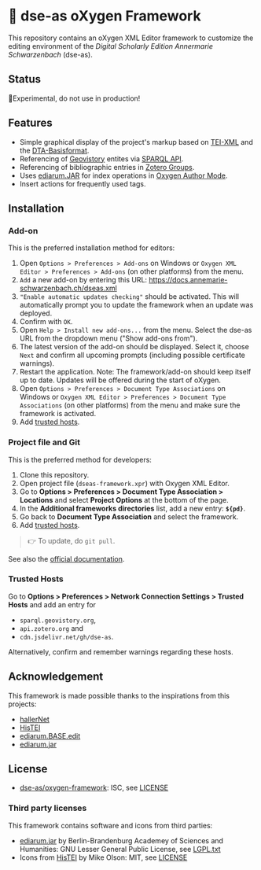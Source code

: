 # 📑 dse-as oXygen Framework

This repository contains an oXygen XML Editor framework to customize the editing environment of the _Digital Scholarly Edition Annermarie Schwarzenbach_ (dse-as).

## Status

🔬Experimental, do not use in production!

## Features

* Simple graphical display of the project's markup based on [TEI-XML](https://tei-c.org/guidelines/) and the [DTA-Basisformat](https://www.deutschestextarchiv.de/doku/basisformat/index.html).
* Referencing of [Geovistory](https://www.geovistory.org/) entites via [SPARQL API](https://www.geovistory.org/sparql).
* Referencing of bibliographic entries in [Zotero Groups](https://www.zotero.org/groups). 
* Uses [ediarum.JAR](https://github.com/ediarum/ediarum.JAR) for index operations in [Oxygen Author Mode](https://www.oxygenxml.com/doc/versions/24.1/ug-editor/topics/editing-xml-documents-author.html).
* Insert actions for frequently used tags.

## Installation

### Add-on

This is the preferred installation method for editors:

1. Open `Options > Preferences > Add-ons` on Windows or `Oxygen XML Editor > Preferences > Add-ons` (on other platforms) from the menu.
2. `Add` a new add-on by entering this URL: https://docs.annemarie-schwarzenbach.ch/dseas.xml
3. `"Enable automatic updates checking"` should be activated. This will automatically prompt you to update the framework when an update was deployed.
4. Confirm with `OK`. 
5. Open `Help > Install new add-ons...` from the menu. Select the dse-as URL from the dropdown menu ("Show add-ons from").
6. The latest version of the add-on should be displayed. Select it, choose `Next` and confirm all upcoming prompts (including possible certificate warnings).
7. Restart the application. Note: The framework/add-on should keep itself up to date. Updates will be offered during the start of oXygen.
8. Open `Options > Preferences > Document Type Associations` on Windows or `Oxygen XML Editor > Preferences > Document Type Associations` (on other platforms) from the menu and make sure the framework is activated.
9. Add [trusted hosts](#trusted-hosts).

### Project file and Git

This is the preferred method for developers:

1. Clone this repository.
2. Open project file (`dseas-framework.xpr`) with Oxygen XML Editor.
3. Go to **Options > Preferences > Document Type Association > Locations** and select **Project Options** at the bottom of the page.
4. In the **Additional frameworks directories** list, add a new entry: **`${pd}`**.
5. Go back to **Document Type Association** and select the framework.
6. Add [trusted hosts](#trusted-hosts).

> 👉 To update, do `git pull`.

See also the [official documentation](https://www.oxygenxml.com/doc/versions/26.1/ug-editor/topics/author-document-type-extension-sharing.html).

### Trusted Hosts

Go to **Options > Preferences > Network Connection Settings > Trusted Hosts** and add an entry for 

* `sparql.geovistory.org`,
* `api.zotero.org` and
* `cdn.jsdelivr.net/gh/dse-as`.

Alternatively, confirm and remember warnings regarding these hosts.

## Acknowledgement

This framework is made possible thanks to the inspirations from this projects:

* [hallerNet](https://hallernet.org/)
* [HisTEI](https://github.com/odaata/HisTEI)
* [ediarum.BASE.edit](https://github.com/ediarum/ediarum.BASE.edit)
* [ediarum.jar](https://github.com/ediarum/ediarum.JAR)

## License

* [dse-as/oxygen-framework](https://github.com/dse-as/oxygen-framework): ISC, see [LICENSE](LICENSE)

### Third party licenses

This framework contains software and icons from third parties:

* [ediarum.jar](https://github.com/ediarum/ediarum.JAR) by Berlin-Brandenburg Academey of Sciences and Humanities: GNU Lesser General Public License, see [LGPL.txt](https://github.com/ediarum/ediarum.JAR/blob/main/LGPL.txt)
* Icons from [HisTEI](https://github.com/odaata/HisTEI) by Mike Olson: MIT, see [LICENSE](https://github.com/odaata/HisTEI/blob/master/LICENSE)